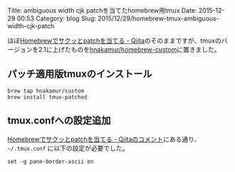 Title: ambiguous width cjk patchを当てたhomebrew用tmux
Date: 2015-12-29 00:53
Category: blog
Slug: 2015/12/29/homebrew-tmux-ambiguous-width-cjk-patch

ほぼ[Homebrewでサクッとpatchを当てる - Qiita](http://qiita.com/macoshita/items/2ee3c15f362103d1e373)のそのままですが、tmuxのバージョンを2.1に上げたものを[hnakamur/homebrew-custom](https://github.com/hnakamur/homebrew-custom)に置きました。

## パッチ適用版tmuxのインストール

```
brew tap hnakamur/custom
brew install tmux-patched
```

## tmux.confへの設定追加

[Homebrewでサクッとpatchを当てる - Qiitaのコメント](http://qiita.com/macoshita/items/2ee3c15f362103d1e373#comment-ab2f10f09aefe1f3d8b6)にある通り、 `~/.tmux.conf` に以下の設定が必要でした。

```
set -g pane-border-ascii on
```
